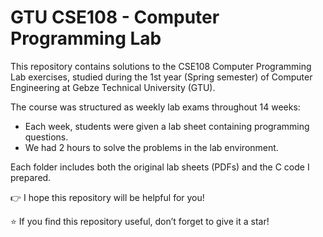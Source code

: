 # GTU CSE108 - Computer Programming Lab

This repository contains solutions to the CSE108 Computer Programming Lab exercises, studied during the 1st year (Spring semester) of Computer Engineering at Gebze Technical University (GTU).

The course was structured as weekly lab exams throughout 14 weeks:
- Each week, students were given a lab sheet containing programming questions.
- We had 2 hours to solve the problems in the lab environment.

Each folder includes both the original lab sheets (PDFs) and the C code I prepared.

👉 I hope this repository will be helpful for you!

⭐ If you find this repository useful, don’t forget to give it a star!
